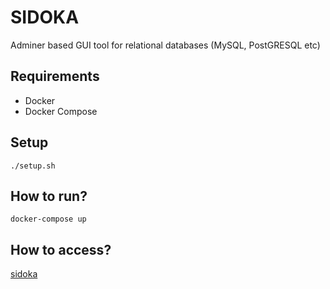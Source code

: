 # SIDOKA

Adminer based GUI tool for relational databases (MySQL, PostGRESQL etc)

## Requirements

- Docker
- Docker Compose

## Setup

`./setup.sh`

## How to run?

`docker-compose up`

## How to access?

[sidoka](http://sidoka:7777)